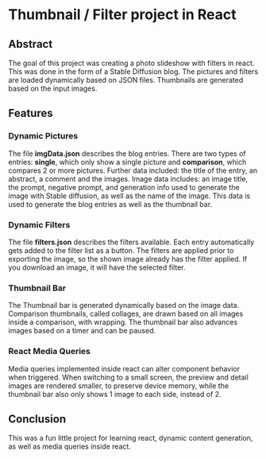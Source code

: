 # Thumbnail / Filter project in React
## Abstract 
The goal of this project was creating a photo slideshow with filters in react. This was done in the form of a Stable Diffusion blog. The pictures and filters are loaded dynamically based on JSON files. Thumbnails are generated based on the input images.
## Features
### Dynamic Pictures
The file **imgData.json** describes the blog entries. There are two types of entries: **single**, which only show a single picture and **comparison**, which compares 2 or more pictures. Further data included: the title of the entry, an abstract, a comment and the images.
Image data includes: an image title, the prompt, negative prompt, and generation info used to generate the image with Stable diffusion, as well as the name of the image. 
This data is used to generate the blog entries as well as the thumbnail bar.
### Dynamic Filters
The file **filters.json** describes the filters available. Each entry automatically gets added to the filter list as a button. The filters are applied prior to exporting the image, so the shown image already has the filter applied. If you download an image, it will have the selected filter.
### Thumbnail Bar
The Thumbnail bar is generated dynamically based on the image data. Comparison thumbnails, called collages, are drawn based on all images inside a comparison, with wrapping. The thumbnail bar also advances images based on a timer and can be paused.
### React Media Queries
Media queries implemented inside react can alter component behavior when triggered. When switching to a small screen, the preview and detail images are rendered smaller, to preserve device memory, while the thumbnail bar also only shows 1 image to each side, instead of 2.
## Conclusion
This was a fun little project for learning react, dynamic content generation, as well as media queries inside react.
